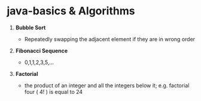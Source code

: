 # java-basics & Algorithms

1. **Bubble Sort**
    - Repeatedly swapping the adjacent element if they are in wrong order

2. **Fibonacci Sequence**
    - 0,1,1,2,3,5,...
3. **Factorial**
    - the product of an integer and all the integers below it; e.g. factorial four ( 4! ) is equal to 24
